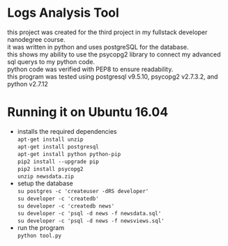# Logs Analysis Tool
this project was created for the third project in my fullstack developer nanodegree course.  
it was written in python and uses postgreSQL for the database.  
this shows my ability to use the psycopg2 library to connect my advanced sql querys to my python code.  
python code was verified with PEP8 to ensure readability.  
this program was tested using postgresql v9.5.10, psycopg2 v2.7.3.2, and python v2.7.12  

# Running it on Ubuntu 16.04
- installs the required dependencies  
`apt-get install unzip`  
`apt-get install postgresql`  
`apt-get install python python-pip`  
`pip2 install --upgrade pip`  
`pip2 install psycopg2`  
`unzip newsdata.zip`  
- setup the database  
`su postgres -c 'createuser -dRS developer'`  
`su developer -c 'createdb'`  
`su developer -c 'createdb news'`  
`su developer -c 'psql -d news -f newsdata.sql'`  
`su developer -c 'psql -d news -f newsviews.sql'`  
- run the program  
`python tool.py`  
